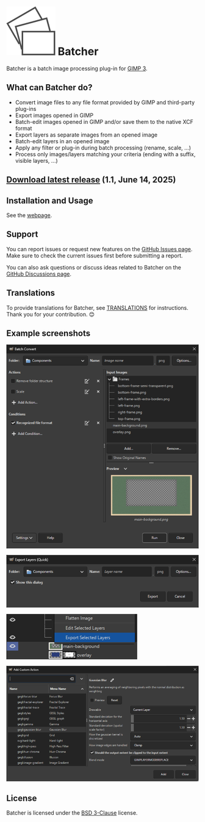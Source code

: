 # [![](docs/images/logo.svg)](https://kamilburda.github.io/batcher/) Batcher

Batcher is a batch image processing plug-in for [GIMP 3](https://www.gimp.org/).


## What can Batcher do?

* Convert image files to any file format provided by GIMP and third-party plug-ins
* Export images opened in GIMP
* Batch-edit images opened in GIMP and/or save them to the native XCF format
* Export layers as separate images from an opened image
* Batch-edit layers in an opened image
* Apply any filter or plug-in during batch processing (rename, scale, ...)
* Process only images/layers matching your criteria (ending with a suffix, visible layers, ...)


## [Download latest release](https://github.com/kamilburda/batcher/releases/tag/1.1) (1.1, June 14, 2025)


## Installation and Usage

See the [webpage](https://kamilburda.github.io/batcher).


## Support

You can report issues or request new features on the [GitHub Issues page](https://github.com/kamilburda/batcher/issues).
Make sure to check the current issues first before submitting a report.

You can also ask questions or discuss ideas related to Batcher on the [GitHub Discussions page](https://github.com/kamilburda/batcher/discussions).


## Translations

To provide translations for Batcher, see [TRANSLATIONS](TRANSLATIONS.md) for instructions.
Thank you for your contribution. 😊


## Example screenshots

![](docs/images/screenshot_dialog_convert.png)

![](docs/images/screenshot_dialog_export_layers_quick.png)

![](docs/images/screenshot_menu_export_selected_layers.png)

![](docs/images/screenshot_action_browser_dialog.png)


## License

Batcher is licensed under the [BSD 3-Clause](LICENSE) license.

